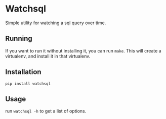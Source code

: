 # Watchsql

Simple utility for watching a sql query over time.

## Running
If you want to run it without installing it, you can run `make`. This will
create a virtualenv, and install it in that virtualenv. 

## Installation
`pip install watchsql`

## Usage
run `watchsql -h` to get a list of options.
